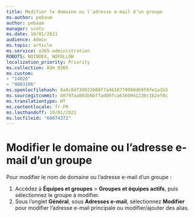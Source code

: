 ```yaml
---
title: Modifier le domaine ou l’adresse e-mail d’un groupe
ms.author: pebaum
author: pebaum
manager: scotv
ms.date: 10/01/2021
audience: Admin
ms.topic: article
ms.service: o365-administration
ROBOTS: NOINDEX, NOFOLLOW
localization_priority: Priority
ms.collection: Adm_O365
ms.custom:
- "14026"
- "9003196"
ms.openlocfilehash: 8a0c8d739922008f7a4610779990db9f0fe1a1b5
ms.sourcegitcommit: b0797aa003b6bffad09fca6360941236c1b2ef0c
ms.translationtype: HT
ms.contentlocale: fr-FR
ms.lasthandoff: 10/01/2021
ms.locfileid: "60074372"
---
```

# <a name="change-the-domain-or-email-address-of-a-group"></a>Modifier le domaine ou l’adresse e-mail d’un groupe

Pour modifier le nom de domaine ou l’adresse e-mail d’un groupe :

1. Accédez à **Équipes et groupes** > **Groupes et équipes actifs**, puis sélectionnez le groupe à modifier.
1. Sous l’onglet **Général**, sous **Adresses e-mail**, sélectionnez **Modifier** pour modifier l’adresse e-mail principale ou modifier/ajouter des alias.